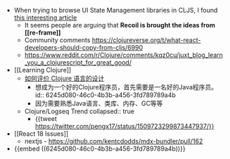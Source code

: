 - When trying to browse UI State Management libraries in CLJS, I found [this interesting article](https://www.reddit.com/r/Clojure/comments/kqz0cu/juxt_blog_learn_you_a_clojurescript_for_great_good/)
	- It seems people are arguing that **Recoil is brought the ideas from [[re-frame]]**
	- Community comments https://clojureverse.org/t/what-react-developers-should-copy-from-cljs/6990
	- https://www.reddit.com/r/Clojure/comments/kqz0cu/juxt_blog_learn_you_a_clojurescript_for_great_good/
- [[Learning Clojure]]
	- [如何评价 Clojure 语言的设计](https://www.zhihu.com/question/21446061)
		- 想成为一个好的Clojure程序员，首先需要是一名好的Java程序员。
		  id:: 6245d080-46c0-4b3b-a456-3fd789789a4b
		- 因为需要熟悉Java语言、类库、内存、GC等等
	- Clojure/Logseq Trend
	  collapsed:: true
		- {{tweet https://twitter.com/pengx17/status/1509723299873447937/}}
- [[React 18 Issues]]
	- nextjs - https://github.com/kentcdodds/mdx-bundler/pull/162
- {{embed ((6245d080-46c0-4b3b-a456-3fd789789a4b))}}